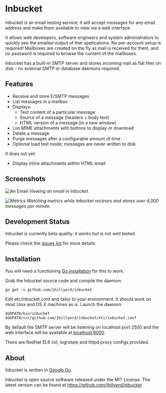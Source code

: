 Inbucket
========

Inbucket is an email testing service; it will accept messages for any email
address and make them available to view via a web interface.

It allows web developers, software engineers and system administrators to
quickly see the emailed output of ther applications.  No per-account setup is
required! Mailboxes are created on the fly as mail is received for them, and
no password is required to browse the content of the mailboxes.

Inbucket has a built-in SMTP server and stores incoming mail as flat files on
disk - no external SMTP or database daemons required.

Features
--------
 * Receive and store E/SMTP messages
 * List messages in a mailbox
 * Displays:
   - Text content of a particular message
   - Source of a message (headers + body text)
   - HTML version of a message (in a new window)
 * List MIME attachments with buttons to display or download
 * Delete a message
 * Purge messages after a configurable amount of time
 * Optional load test mode; messages are never written to disk

It does not yet:

 * Display inline attachments within HTML email

Screenshots
-----------
![An Email](http://cloud.github.com/downloads/jhillyerd/inbucket/inbucket-ss1.png)
*Viewing an email in Inbucket.*

![Metrics](http://cloud.github.com/downloads/jhillyerd/inbucket/inbucket-ss2.png)
*Watching metrics while Inbucket recieves and stores over 4,000 messages per minute.*

Development Status
------------------
Inbucket is currently beta quality: it works but is not well tested.

Please check the [issues list](https://github.com/jhillyerd/inbucket/issues?state=open)
for more details.

Installation
------------
You will need a functioning [Go installation][1] for this to work. 

Grab the Inbucket source code and compile the daemon:

    go get -v github.com/jhillyerd/inbucket

Edit etc/inbucket.conf and tailor to your environment.  It should work on most
Unix and OS X machines as is.  Launch the daemon:

    $GOPATH/bin/inbucket $GOPATH/src/github.com/jhillyerd/inbucket/etc/inbucket.conf

By default the SMTP server will be listening on localhost port 2500 and
the web interface will be available at [localhost:9000](http://localhost:9000/).

There are RedHat EL6 init, logrotate and httpd proxy configs provided.

About
-----
Inbucket is written in [Google Go][1].

Inbucket is open source software released under the MIT License.  The latest
version can be found at https://github.com/jhillyerd/inbucket

[1]: http://golang.org/
